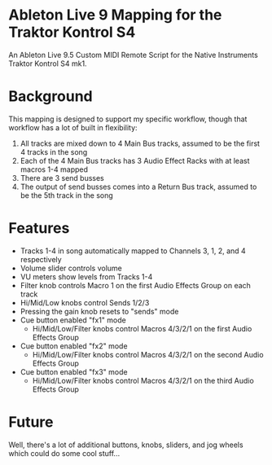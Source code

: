 # Ableton Live 9 Mapping for the Traktor Kontrol S4

An Ableton Live 9.5 Custom MIDI Remote Script for the Native Instruments Traktor Kontrol S4 mk1.

# Background

This mapping is designed to support my specific workflow, though that workflow has a lot of built in flexibility:

1. All tracks are mixed down to 4 Main Bus tracks, assumed to be the first 4 tracks in the song
2. Each of the 4 Main Bus tracks has 3 Audio Effect Racks with at least macros 1-4 mapped
3. There are 3 send busses
4. The output of send busses comes into a Return Bus track, assumed to be the 5th track in the song

# Features

* Tracks 1-4 in song automatically mapped to Channels 3, 1, 2, and 4 respectively
* Volume slider controls volume
* VU meters show levels from Tracks 1-4
* Filter knob controls Macro 1 on the first Audio Effects Group on each track
* Hi/Mid/Low knobs control Sends 1/2/3
* Pressing the gain knob resets to "sends" mode
* Cue button enabled "fx1" mode
    * Hi/Mid/Low/Filter knobs control Macros 4/3/2/1 on the first Audio Effects Group
* Cue button enabled "fx2" mode
    * Hi/Mid/Low/Filter knobs control Macros 4/3/2/1 on the second Audio Effects Group
* Cue button enabled "fx3" mode
    * Hi/Mid/Low/Filter knobs control Macros 4/3/2/1 on the third Audio Effects Group

# Future

Well, there's a lot of additional buttons, knobs, sliders, and jog wheels which could do some cool stuff...
